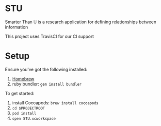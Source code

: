 # STU
Smarter Than U is a research application for defining relationships between information

This project uses TravisCI for our CI support

# Setup

Ensure you've got the following installed: 
1. [Homebrew](https://brew.sh) 
2. ruby bundler: `gem install bundler`

To get started:
1) install Cocoapods: `brew install cocoapods`
2) `cd $PROJECTROOT`
3) `pod install`
4) `open STU.xcworkspace`
